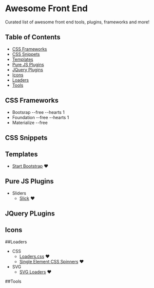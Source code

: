 # Awesome Front End
Curated list of awesome front end tools, plugins, frameworks and more!

## Table of Contents

- [CSS Frameworks](#css-frameworks)
- [CSS Snippets](#css-snippets)
- [Templates](#templates)
- [Pure JS Plugins](#pure-js-plugins)
- [JQuery Plugins](#jquery-plugins)
- [Icons](#icons)
- [Loaders](#loaders)
- [Tools](#tools)

## CSS Frameworks
- Bootsrap --free --hearts 1
- Foundation --free --hearts 1
- Materialize --free

## CSS Snippets


## Templates
- [Start Bootstrap](http://startbootstrap.com/) :heart:

## Pure JS Plugins
- Sliders
  * [Slick](https://github.com/kenwheeler/slick) :heart:

## JQuery PLugins


## Icons


##Loaders
- CSS
  * [Loaders.css](https://github.com/ConnorAtherton/loaders.css) :heart:
  * [Single Element CSS Spinners](https://github.com/lukehaas/css-loaders) :heart:
- SVG
  * [SVG Loaders](https://github.com/SamHerbert/SVG-Loaders) :heart:

##Tools
